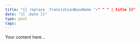 ```yaml
---
title: "{{ replace .TranslationBaseName "-" " " | title }}"
date: "{{ .Date }}"
type: post
tags:
---
```


Your content here...
